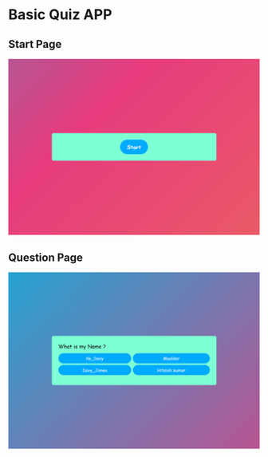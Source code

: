# Basic Quiz APP

## Start Page 
![start Page](start.png)

## Question Page
![Quixapp](127.0.0.1_5500_%20(1).png)
